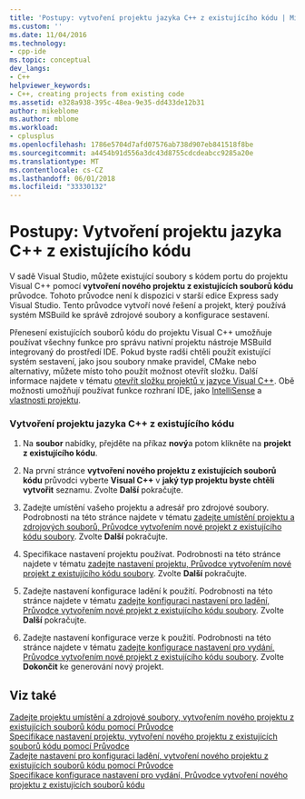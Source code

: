 ```yaml
---
title: 'Postupy: vytvoření projektu jazyka C++ z existujícího kódu | Microsoft Docs'
ms.custom: ''
ms.date: 11/04/2016
ms.technology:
- cpp-ide
ms.topic: conceptual
dev_langs:
- C++
helpviewer_keywords:
- C++, creating projects from existing code
ms.assetid: e328a938-395c-48ea-9e35-dd433de12b31
author: mikeblome
ms.author: mblome
ms.workload:
- cplusplus
ms.openlocfilehash: 1786e5704d7afd07576ab738d907eb841518f8be
ms.sourcegitcommit: a4454b91d556a3dc43d8755cdcdeabcc9285a20e
ms.translationtype: MT
ms.contentlocale: cs-CZ
ms.lasthandoff: 06/01/2018
ms.locfileid: "33330132"
---
```

# <a name="how-to-create-a-c-project-from-existing-code"></a>Postupy: Vytvoření projektu jazyka C++ z existujícího kódu

V sadě Visual Studio, můžete existující soubory s kódem portu do projektu Visual C++ pomocí **vytvoření nového projektu z existujících souborů kódu** průvodce. Tohoto průvodce není k dispozici v starší edice Express sady Visual Studio. Tento průvodce vytvoří nové řešení a projekt, který používá systém MSBuild ke správě zdrojové soubory a konfigurace sestavení.  
  
Přenesení existujících souborů kódu do projektu Visual C++ umožňuje používat všechny funkce pro správu nativní projektu nástroje MSBuild integrovaný do prostředí IDE. Pokud byste radši chtěli použít existující systém sestavení, jako jsou soubory nmake pravidel, CMake nebo alternativy, můžete místo toho použít možnost otevřít složku. Další informace najdete v tématu [otevřít složku projektů v jazyce Visual C++](../ide/non-msbuild-projects.md). Obě možnosti umožňují používat funkce rozhraní IDE, jako [IntelliSense](/visualstudio/ide/using-intellisense) a [vlastnosti projektu](../ide/working-with-project-properties.md).  
  
### <a name="to-create-a-c-project-from-existing-code"></a>Vytvoření projektu jazyka C++ z existujícího kódu  
  
1.  Na **soubor** nabídky, přejděte na příkaz **nový**a potom klikněte na **projekt z existujícího kódu**.  
  
1.  Na první stránce **vytvoření nového projektu z existujících souborů kódu** průvodci vyberte **Visual C++** v **jaký typ projektu byste chtěli vytvořit** seznamu. Zvolte **Další** pokračujte. 
  
1.  Zadejte umístění vašeho projektu a adresář pro zdrojové soubory. Podrobnosti na této stránce najdete v tématu [zadejte umístění projektu a zdrojových souborů, Průvodce vytvořením nové projekt z existujícího kódu soubory](../ide/specify-project-location-and-source-files.md). Zvolte **Další** pokračujte.  
  
1.  Specifikace nastavení projektu používat. Podrobnosti na této stránce najdete v tématu [zadejte nastavení projektu, Průvodce vytvořením nové projekt z existujícího kódu soubory](../ide/specify-project-settings-create-new-project-from-existing-code-files-wizard.md). Zvolte **Další** pokračujte.  

1.  Zadejte nastavení konfigurace ladění k použití. Podrobnosti na této stránce najdete v tématu [zadejte konfiguraci nastavení pro ladění, Průvodce vytvořením nové projekt z existujícího kódu soubory](../ide/specify-debug-configuration-settings.md). Zvolte **Další** pokračujte.  

1.  Zadejte nastavení konfigurace verze k použití. Podrobnosti na této stránce najdete v tématu [zadejte konfigurace nastavení pro vydání, Průvodce vytvořením nové projekt z existujícího kódu soubory](../ide/specify-release-configuration.md). Zvolte **Dokončit** ke generování nový projekt.  
  
## <a name="see-also"></a>Viz také  

[Zadejte projektu umístění a zdrojové soubory, vytvořením nového projektu z existujících souborů kódu pomocí Průvodce](../ide/specify-project-location-and-source-files.md)   
[Specifikace nastavení projektu, vytvoření nového projektu z existujících souborů kódu pomocí Průvodce](../ide/specify-project-settings-create-new-project-from-existing-code-files-wizard.md)   
[Zadejte nastavení pro konfiguraci ladění, vytvoření nového projektu z existujících souborů kódu pomocí Průvodce](../ide/specify-debug-configuration-settings.md)   
[Specifikace konfigurace nastavení pro vydání, Průvodce vytvoření nového projektu z existujících souborů kódu](../ide/specify-release-configuration.md)